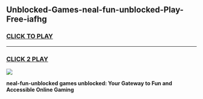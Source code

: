 
## Unblocked-Games-neal-fun-unblocked-Play-Free-iafhg
<h3>
<a href="https://premium76.site?title=neal-fun-unblocked&ref=10A">CLICK TO PLAY</a></h3>
<hr>

<h3>
<a href="https://premium76.site?title=neal-fun-unblocked&ref=10A">CLICK 2 PLAY</a>
  
</h3>

<a href="https://premium76.site?title=neal-fun-unblocked&ref=10A"><img src="https://clearcache.store/games.png"></a>


**neal-fun-unblocked games unblocked: Your Gateway to Fun and Accessible Online Gaming**
